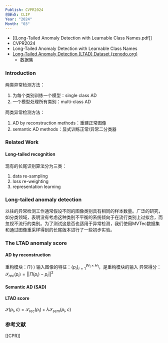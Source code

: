 ```yaml
---
Publish: CVPR2024
创新点: CLIP
Year: "2024"
Month: "03"
---
```


- [[Long-Tailed Anomaly Detection with Learnable Class Names.pdf]]
- CVPR2024
- Long-Tailed Anomaly Detection with Learnable Class Names
- [Long-Tailed Anomaly Detection (LTAD) Dataset (zenodo.org)](https://zenodo.org/records/10854201)
	- 数据集
### Introduction
两类异常检测方法：
1. 为每个类别训练一个模型：single class AD
2. 一个模型处理所有类别：multi-class AD

两类异常检测方法：
1. AD by reconstruction methods：重建正常图像
2. semantic AD methods：显式训练正常/异常二分类器
### Related Work
#### Long-tailed recognition
现有的长尾识别算法分为三类：
1. data re-sampling
2. loss re-weighting
3. representation learning
### Long-tailed anomaly detection
以往的异常检测工作通常假设不同的图像类别具有相同的样本数量。广泛的研究，如分类领域，表明没有考虑这种类别不平衡的系统倾向于在流行类别上过拟合，而忽视不流行的类别。为了测试这是否也适用于异常检测，我们使用MVTec数据集和通过图像重采样得到的长尾版本进行了一些初步实验。
### The LTAD anomaly score
#### AD by reconstruction
重构模块：$\Pi(\cdot)$
输入图像的特征：$\{p_i\}_{i=1}^{W_1 \times H_1}$，是重构模块的输入
异常得分：$\mathcal{S}_{rec}(p_i) = ||\Pi(p_i) - p_i||^2$
#### Semantic AD (SAD)
#### LTAD score
$\mathcal{S}(p_i, c) = \mathcal{S}_{rec}(p_i) + \lambda \mathcal{S}_{sem}(p_i, c)$
### 参考文献
[[CPR]]